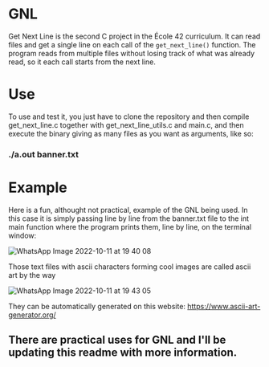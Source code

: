 # GNL
Get Next Line is the second C project in the École 42 curriculum. It can read files and get a single line on each call of the ``get_next_line()``  function. The program reads from multiple files without losing track of what was already read, so it each call starts from the next line.

# Use
To use and test it, you just have to clone the repository and then compile get_next_line.c together with get_next_line_utils.c and main.c,
and then execute the binary giving as many files as you want as arguments, like so: 
### ./a.out banner.txt

# Example
Here is a fun, althought not practical, example of the GNL being used. In this case it is simply passing line by line from the banner.txt file
to the int main function where the program prints them, line by line, on the terminal window:

![WhatsApp Image 2022-10-11 at 19 40 08](https://user-images.githubusercontent.com/92558763/195225628-7b664682-20e8-4a04-811c-d55c62655a4e.jpeg)

Those text files with ascii characters forming cool images are called ascii art by the way

![WhatsApp Image 2022-10-11 at 19 43 05](https://user-images.githubusercontent.com/92558763/195225739-da990003-290a-4588-b304-23ed2a11b11b.jpeg)

They can be automatically generated on this website: https://www.ascii-art-generator.org/

## There are practical uses for GNL and I'll be updating this readme with more information.
